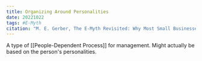 ```yaml
---
title: Organizing Around Personalities
date: 20221022
tags: #E-Myth
citation: "M. E. Gerber, The E-Myth Revisited: Why Most Small Businesses Don’t Work and What to Do About It. Harper Collins, 2009."
---
```


A type of [[People-Dependent Process]] for management. Might actually be based on the person's personalities. 